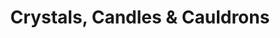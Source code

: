 ---
title: "Crystals, Candles & Cauldrons"
url: /baltimore/crystals-candles-and-cauldrons/
shop: shop
---